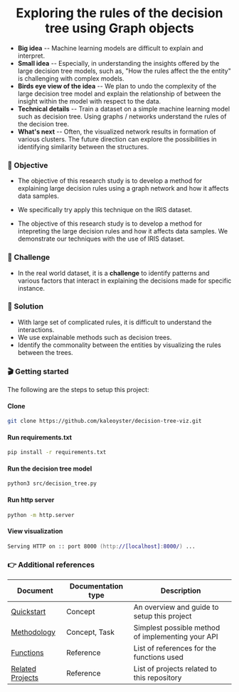 <h1 align='center'>
  Exploring the rules of the decision tree using Graph objects
</h1>

- **Big idea** -- Machine learning models are difficult to explain and interpret.
- **Small idea** -- Especially, in understanding the insights offered by the large decision tree models, such as, "How the rules affect the the entity" is challenging with complex models.
- **Birds eye view of the idea** -- We plan to undo the complexity of the large decision tree model and explain the relationship of between the insight within the model with respect to the data. 
- **Technical details** --  Train a dataset on a simple machine learning model such as decision tree. Using graphs / networks understand the rules of the decision tree.
- **What's next** -- Often, the visualized network results in formation of various clusters. The future direction can explore the possibilities in identifying similarity between the structures.

### 🎯 Objective
- The objective of this research study is to develop a method for explaining large decision rules using a graph network and how it affects data samples. 
* We specifically try apply this technique on the IRIS dataset.

- The objective of this research study is to develop a method for intepreting the large decision rules and how it affects data samples. We demonstrate our techniques with the use of IRIS dataset. 

### 💪 Challenge
- In the real world dataset, it is a **challenge** to identify patterns and various factors that interact in explaining the decisions made for specific instance.

### 🧪 Solution
- With large set of complicated rules, it is difficult to understand the interactions.
- We use explainable methods such as decision trees.
- Identify the commonality between the entities by visualizing the rules between the trees.

### 🎬 Getting started
The following are the steps to setup this project:

####  Clone
```zsh
git clone https://github.com/kaleoyster/decision-tree-viz.git
```

#### Run requirements.txt

```zsh
pip install -r requirements.txt
```

#### Run the decision tree model

```zsh
python3 src/decision_tree.py
```

#### Run http server 

```zsh
python -m http.server
```

#### View visualization

```zsh
Serving HTTP on :: port 8000 (http://[localhost]:8000/) ...
```

### 👉 Additional references
| Document      | Documentation type | Description |
| ------------- | ------------------ | ----------- |
| [Quickstart](docs/quickstart.md) | Concept | An overview and guide to setup this project |
| [Methodology](docs/methodology.md) | Concept, Task | Simplest possible method of implementing your API |
| [Functions](docs/functions.md) | Reference | List of references for the functions used|
| [Related Projects](docs/related-projects.md) | Reference | List of projects related to this repository |

